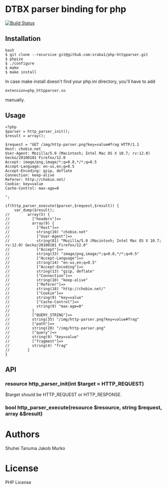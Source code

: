 # DTBX parser binding for php

[![Build Status](https://secure.travis-ci.org/chobie/php-httpparser.png)](http://travis-ci.org/chobie/php-httpparser)

## Installation
```
bash
$ git clone --recursive git@github.com:sraka1/php-httpparser.git
$ phpize
$ ./configure
$ make
$ make install
```
In case make install doesn't find your php.ini directory, you'll have to add
```
extension=php_httpparser.so
````
manually.


## Usage
````
<?php
$parser = http_parser_init();
$result = array();

$request = "GET /img/http-parser.png?key=value#frag HTTP/1.1
Host: chobie.net
User-Agent: Mozilla/5.0 (Macintosh; Intel Mac OS X 10.7; rv:12.0) Gecko/20100101 Firefox/12.0
Accept: image/png,image/*;q=0.8,*/*;q=0.5
Accept-Language: en-us,en;q=0.5
Accept-Encoding: gzip, deflate
Connection: keep-alive
Referer: http://chobie.net/
Cookie: key=value
Cache-Control: max-age=0

";

if(http_parser_execute($parser,$request,$result)) {
    var_dump($result);
//        array(5) {
//          ["headers"]=>
//          array(9) {
//            ["Host"]=>
//            string(10) "chobie.net"
//            ["User-Agent"]=>
//            string(81) "Mozilla/5.0 (Macintosh; Intel Mac OS X 10.7; rv:12.0) Gecko/20100101 Firefox/12.0"
//            ["Accept"]=>
//            string(33) "image/png,image/*;q=0.8,*/*;q=0.5"
//            ["Accept-Language"]=>
//            string(14) "en-us,en;q=0.5"
//            ["Accept-Encoding"]=>
//            string(13) "gzip, deflate"
//            ["Connection"]=>
//            string(10) "keep-alive"
//            ["Referer"]=>
//            string(18) "http://chobie.net/"
//            ["Cookie"]=>
//            string(9) "key=value"
//            ["Cache-Control"]=>
//            string(9) "max-age=0"
//          }
//          ["QUERY_STRING"]=>
//          string(35) "/img/http-parser.png?key=value#frag"
//          ["path"]=>
//          string(20) "/img/http-parser.png"
//          ["query"]=>
//          string(9) "key=value"
//          ["fragment"]=>
//          string(4) "frag"
//        }
}
````

## API

### resource http_parser_init(int $target = HTTP_REQUEST)

$target should be HTTP_REQUEST or HTTP_RESPONSE.

### bool http_parser_execute(resource $resource, string $request, array &$result)


# Authors

Shuhei Tanuma
Jakob Murko

# License

PHP License
